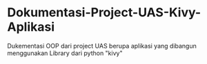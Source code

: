 # Dokumentasi-Project-UAS-Kivy-Aplikasi
Dukementasi OOP dari project UAS berupa aplikasi yang dibangun menggunakan Library dari python "kivy"

